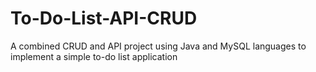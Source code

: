 # To-Do-List-API-CRUD
A combined CRUD and API project using Java and MySQL languages to implement a simple to-do list application
